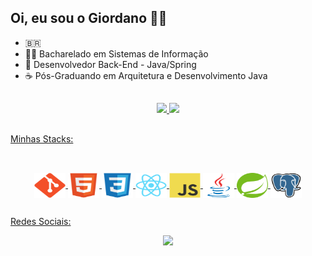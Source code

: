 ## Oi, eu sou o Giordano 🧑🏻

- 🇧🇷
- 🧑‍🎓 Bacharelado em Sistemas de Informação
- 🍃 Desenvolvedor Back-End - Java/Spring
- ☕ Pós-Graduando em Arquitetura e Desenvolvimento Java

##

<div align="center">
  <a href="https://github.com/GiordanoFerreira">
    
  <img height="160em" src="https://github-readme-stats.vercel.app/api?username=GiordanoFerreira&show_icons=true&theme=dark&include_all_commits=true&count_private=true"/>
  <img height="160em" src="https://github-readme-stats.vercel.app/api/top-langs/?username=GiordanoFerreira&layout=compact&langs_count=7&theme=dark"/>  
</div>

##
<p>Minhas Stacks: </p>

##
<div align="center" style="display: inline_block"><br>
  <img align="center" alt="Giordano-git" height="40" width="50" src="https://raw.githubusercontent.com/devicons/devicon/master/icons/git/git-original.svg">
  <img align="center" alt="Giordano-HTML" height="40" width="50" src="https://raw.githubusercontent.com/devicons/devicon/master/icons/html5/html5-original.svg">
  <img align="center" alt="Giordano-CSS" height="40" width="50" src="https://raw.githubusercontent.com/devicons/devicon/master/icons/css3/css3-original.svg">
  <img align="center" alt="Giordano-react" height="40" width="50" src="https://raw.githubusercontent.com/devicons/devicon/master/icons/react/react-original.svg">
  <img align="center" alt="Giordano-Js" height="40" width="50" src="https://raw.githubusercontent.com/devicons/devicon/master/icons/javascript/javascript-original.svg">
  <img align="center" alt="Giordano-Java" height="40" width="50" src="https://raw.githubusercontent.com/devicons/devicon/master/icons/java/java-original.svg">
  <img align="center" alt="Giordano-Spring" height="40" width="50" src="https://raw.githubusercontent.com/devicons/devicon/master/icons/spring/spring-original.svg">
  <img align="center" alt="Giordano-PostgreSql" height="40" width="50" src="https://raw.githubusercontent.com/devicons/devicon/master/icons/postgresql/postgresql-original.svg">
</div>
    
##
<p>Redes Sociais: </p>
<div align="center"> 
  <a href="https://www.linkedin.com/in/giordano-palmezano-90585b222/" target="_blank"><img src="https://img.shields.io/badge/-LinkedIn-%230077B5?style=for-the-badge&logo=linkedin&logoColor=white"target="_blank"></a>
</div> 
